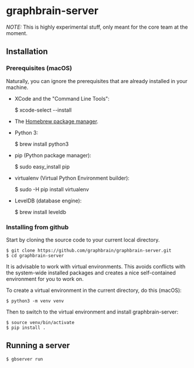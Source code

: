 # graphbrain-server

*NOTE:* This is highly experimental stuff, only meant for the core team at the moment.

## Installation

### Prerequisites (macOS)

Naturally, you can ignore the prerequisites that are already installed in your machine.

* XCode and the "Command Line Tools":

    $ xcode-select --install

* The [Homebrew package manager](http://brew.sh/).

* Python 3:

    $ brew install python3

* pip (Python package manager):

    $ sudo easy_install pip

* virtualenv (Virtual Python Environment builder):

    $ sudo -H pip install virtualenv


* LevelDB (database engine):

    $ brew install leveldb

### Installing from github

Start by cloning the source code to your current local directory.

    $ git clone https://github.com/graphbrain/graphbrain-server.git
    $ cd graphbrain-server

It is advisable to work with virtual environments. This avoids conflicts with the system-wide installed packages and creates a nice self-contained environment for you to work on.

To create a virtual environment in the current directory, do this (macOS):

    $ python3 -m venv venv

Then to switch to the virtual environment and install graphbrain-server:

    $ source venv/bin/activate
    $ pip install .


## Running a server

    $ gbserver run
